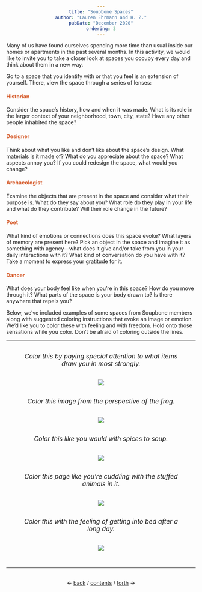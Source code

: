 ```yaml
---
title: "Soupbone Spaces"
author: "Lauren Ehrmann and H. Z."
pubDate: "December 2020"
ordering: 3
---
```


<style>
    h1, h3, h4 {
        color: rgb(214, 93, 45);
    }
    div {
        text-align: center;
    }
    figure {
        text-align: center;
    }
    figcaption {
        font-style: italic;
        font-size: larger;
        margin-top: 2rem;
        margin-bottom: 2rem;
    }
</style>

Many of us have found ourselves spending more time than usual inside our homes or apartments in the past several months. In this activity, we would like to invite you to take a closer look at spaces you occupy every day and think about them in a new way.

Go to a space that you identify with or that you feel is an extension of yourself. There, view the space through a series of lenses:

#### Historian

Consider the space’s history, how and when it was made. What is its role in the larger context of your neighborhood, town, city, state? Have any other people inhabited the space?

#### Designer

Think about what you like and don’t like about the space’s design. What materials is it made of? What do you appreciate about the space? What aspects annoy you? If you could redesign the space, what would you change?

#### Archaeologist

Examine the objects that are present in the space and consider what their purpose is. What do they say about you? What role do they play in your life and what do they contribute? Will their role change in the future?

#### Poet

What kind of emotions or connections does this space evoke? What layers of memory are present here? Pick an object in the space and imagine it as something with agency—what does it give and/or take from you in your daily interactions with it? What kind of conversation do you have with it? Take a moment to express your gratitude for it.

#### Dancer

What does your body feel like when you’re in this space? How do you move through it? What parts of the space is your body drawn to? Is there anywhere that repels you?

Below, we’ve included examples of some spaces from Soupbone members along with suggested coloring instructions that evoke an image or emotion. We’d like you to color these with feeling and with freedom. Hold onto those sensations while you color. Don’t be afraid of coloring outside the lines.

<hr>

<figure>
    <figcaption>Color this by paying special attention to what items draw you in most strongly.</figcaption>
    <img src="/assets/zine/z3/soupbone-spaces/Margaret.jpg">
</figure>

<figure>
    <figcaption>Color this image from the perspective of the frog.</figcaption>
    <img src="/assets/zine/z3/soupbone-spaces/Calla.jpg">
</figure>

<figure>
    <figcaption>Color this like you would with spices to soup.</figcaption>
    <img src="/assets/zine/z3/soupbone-spaces/Phoebe.jpg">
</figure>

<figure>
    <figcaption>Color this page like you’re cuddling with the stuffed animals in it.</figcaption>
    <img src="/assets/zine/z3/soupbone-spaces/Holly.jpg">
</figure>

<figure>
    <figcaption>Color this with the feeling of getting into bed after a long day.</figcaption>
    <img src="/assets/zine/z3/soupbone-spaces/Kate.jpg">
</figure>

<br>
<hr>
<br>
<div>
← <a href="/zine/z3/02-blingee-stamp">back</a> /
<a href="/zine/z3">contents</a> /
<a href="/zine/z3/04-how-to-construct-a-home">forth</a> →
</div>
<br>